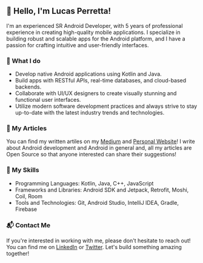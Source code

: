 ## 👋 Hello, I'm Lucas Perretta!

I'm an experienced SR Android Developer, with 5 years of professional experience in creating high-quality mobile applications. I specialize in building robust and scalable apps for the Android platform, and I have a passion for crafting intuitive and user-friendly interfaces.

### 🤖 What I do

- Develop native Android applications using Kotlin and Java.
- Build apps with RESTful APIs, real-time databases, and cloud-based backends.
- Collaborate with UI/UX designers to create visually stunning and functional user interfaces.
- Utilize modern software development practices and always strive to stay up-to-date with the latest industry trends and technologies.

### 📝 My Articles
You can find my written artiles on my [Medium](https://medium.com/@lucasperretta) and [Personal Website](https://www.lucasperretta.net)! I write about Android development and Android in general and, all my articles are Open Source so that anyone interested can share their suggestions!

### 🔧 My Skills

- Programming Languages: Kotlin, Java, C++, JavaScript
- Frameworks and Libraries: Android SDK and Jetpack, Retrofit, Moshi, Coil, Room
- Tools and Technologies: Git, Android Studio, IntelliJ IDEA, Gradle, Firebase

<!--
### 🚀 My Projects

Here are some of the projects that I have worked on:

- [Project 1 Name](Link to GitHub repository or Google Play Store page): A mobile app that [briefly describe what the app does].
- [Project 2 Name](Link to GitHub repository or Google Play Store page): An Android game that [briefly describe what the game does].
- [Project 3 Name](Link to GitHub repository or Google Play Store page): A productivity app that [briefly describe what the app does].
-->
### 📬 Contact Me

If you're interested in working with me, please don't hesitate to reach out! You can find me on [LinkedIn](https://www.linkedin.com/in/lucasperretta/) or [Twitter](https://twitter.com/lucasperretta). Let's build something amazing together!

<!--
**lucasperretta/lucasperretta** is a ✨ _special_ ✨ repository because its `README.md` (this file) appears on your GitHub profile.

Here are some ideas to get you started:

- 🔭 I’m currently working on ...
- 🌱 I’m currently learning ...
- 👯 I’m looking to collaborate on ...
- 🤔 I’m looking for help with ...
- 💬 Ask me about ...
- 📫 How to reach me: ...
- 😄 Pronouns: ...
- ⚡ Fun fact: ...
-->
